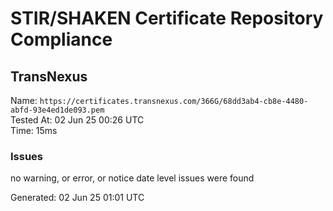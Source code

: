 # STIR/SHAKEN Certificate Repository Compliance

## TransNexus

Name: `https://certificates.transnexus.com/366G/68dd3ab4-cb8e-4480-abfd-93e4ed1de093.pem`\
Tested At: 02 Jun 25 00:26 UTC\
Time: 15ms

### Issues

no warning, or error, or notice date level issues were found

Generated: 02 Jun 25 01:01 UTC